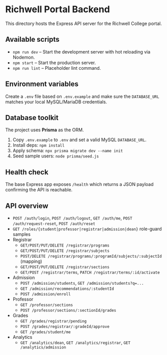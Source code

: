 # Richwell Portal Backend

This directory hosts the Express API server for the Richwell College portal.

## Available scripts

- `npm run dev` – Start the development server with hot reloading via Nodemon.
- `npm start` – Start the production server.
- `npm run lint` – Placeholder lint command.

## Environment variables

Create a `.env` file based on `.env.example` and make sure the `DATABASE_URL` matches your local MySQL/MariaDB credentials.

## Database toolkit

The project uses **Prisma** as the ORM.

1) Copy `.env.example` to `.env` and set a valid MySQL `DATABASE_URL`.
2) Install deps: `npm install`
3) Apply schema: `npx prisma migrate dev --name init`
4) Seed sample users: `node prisma/seed.js`

## Health check

The base Express app exposes `/health` which returns a JSON payload confirming the API is reachable.

## API overview

- `POST /auth/login`, `POST /auth/logout`, `GET /auth/me`, `POST /auth/request-reset`, `POST /auth/reset`
- `GET /roles/{student|professor|registrar|admission|dean}` role-guard samples
- Registrar
  - `GET/POST/PUT/DELETE /registrar/programs`
  - `GET/POST/PUT/DELETE /registrar/subjects`
  - `POST/DELETE /registrar/programs/:programId/subjects/:subjectId` (mapping)
  - `GET/POST/PUT/DELETE /registrar/sections`
  - `GET/POST /registrar/terms`, `PATCH /registrar/terms/:id/activate`
- Admission
  - `POST /admission/students`, `GET /admission/students?q=...`
  - `GET /admission/recommendations/:studentId`
  - `POST /admission/enroll`
- Professor
  - `GET /professor/sections`
  - `POST /professor/sections/:sectionId/grades`
- Grades
  - `GET /grades/registrar/pending`
  - `POST /grades/registrar/:gradeId/approve`
  - `GET /grades/student/me`
- Analytics
  - `GET /analytics/dean`, `GET /analytics/registrar`, `GET /analytics/admission`
